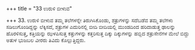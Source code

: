+++
title = "33 ಉರುಳಿ ಬೀಳುವ"

+++
33. ಉರುಳಿ ಬೀಳುವ ತಮ್ಮ ತಲೆಗಳನ್ನೇ ತಿರುಗಿಸಿಕೊಂಡು, ಶತ್ರುಗಳನ್ನು ಸದೆಬಡೆವ ತಮ್ಮ ತಲೆಗಳು ಸಡಿಲುಗೊಂಡಿದ್ದನ್ನು ಲೆಕ್ಕಿಸದೆ, ಶತ್ರುಗಳ ಎದುರಿನಲ್ಲಿ ಬೀದಿ ಬೀದಿಯಲ್ಲಿ ಮುಂಡದಿಂದ ಹರಿದಾಡುತ್ತ ಢಾಲನ್ನು ಹೊರಳಿಸುತ್ತ, ಕತ್ತಿಯನ್ನು ಝಳಪಿಸುತ್ತ ಕತ್ತುಗಳನ್ನು ಕತ್ತರಿಸುತ್ತ ದಿಕ್ಕು ದಿಕ್ಕುಗಳನ್ನು ಹಬ್ಬಿದ ಶತ್ರುಸೇನೆಗಳ ಮೇಲೆ ಬಿದ್ದು ಅತುಳ ಭುಜಬಲ ವೀರರು ತಿವಿದು ಕೊಲ್ಲುತ್ತಿದ್ದರು.